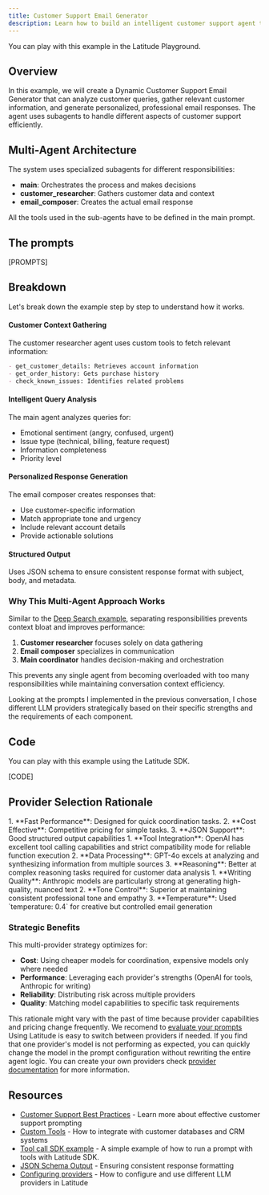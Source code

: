 ```yaml
---
title: Customer Support Email Generator
description: Learn how to build an intelligent customer support agent that generates personalized email responses
---
```


<Card
title="Live example"
href="https://app.latitude.so/share/d/e9b20d49-45af-430f-8f4b-cb5b3d8dfc57"
arrow="true"
cta="Copy to your Latitude">
You can play with this example in the Latitude Playground.
</Card>

## Overview

In this example, we will create a Dynamic Customer Support Email Generator that can analyze customer queries, gather relevant customer information, and generate personalized, professional email responses. The agent uses subagents to handle different aspects of customer support efficiently.

## Multi-Agent Architecture

The system uses specialized subagents for different responsibilities:

- **main**: Orchestrates the process and makes decisions
- **customer_researcher**: Gathers customer data and context
- **email_composer**: Creates the actual email response

<Note>
All the tools used in the sub-agents have to be defined in the main prompt.
</Note>

## The prompts

[PROMPTS]

## Breakdown

Let's break down the example step by step to understand how it works.

#### Customer Context Gathering

The customer researcher agent uses custom tools to fetch relevant information:

```markdown
- get_customer_details: Retrieves account information
- get_order_history: Gets purchase history
- check_known_issues: Identifies related problems
```

#### Intelligent Query Analysis

The main agent analyzes queries for:

- Emotional sentiment (angry, confused, urgent)
- Issue type (technical, billing, feature request)
- Information completeness
- Priority level

#### Personalized Response Generation

The email composer creates responses that:

- Use customer-specific information
- Match appropriate tone and urgency
- Include relevant account details
- Provide actionable solutions

#### Structured Output

Uses JSON schema to ensure consistent response format with subject, body, and metadata.

### Why This Multi-Agent Approach Works

Similar to the [Deep Search example](/examples/cases/deep-search), separating responsibilities prevents context bloat and improves performance:

1. **Customer researcher** focuses solely on data gathering
2. **Email composer** specializes in communication
3. **Main coordinator** handles decision-making and orchestration

This prevents any single agent from becoming overloaded with too many responsibilities while maintaining conversation context efficiency.

Looking at the prompts I implemented in the previous conversation, I chose different LLM providers strategically based on their specific strengths and the requirements of each component.

## Code

You can play with this example using the Latitude SDK.

[CODE]

## Provider Selection Rationale

<AccordionGroup>
  <Accordion title="Main coordinator - Google Gemini Flash">
    1. **Fast Performance**: Designed for quick coordination tasks.
    2. **Cost Effective**: Competitive pricing for simple tasks.
    3. **JSON Support**: Good structured output capabilities
  </Accordion>

  <Accordion title="Customer researcher - OpenAI GPT-4.1">
    1. **Tool Integration**: OpenAI has excellent tool calling capabilities and strict compatibility mode for reliable function execution
    2. **Data Processing**: GPT-4o excels at analyzing and synthesizing information from multiple sources
    3. **Reasoning**: Better at complex reasoning tasks required for customer data analysis
  </Accordion>

  <Accordion title="Email composer - Anthropic Claude Sonnet">
    1. **Writing Quality**: Anthropic models are particularly strong at generating high-quality, nuanced text
    2. **Tone Control**: Superior at maintaining consistent professional tone and empathy
    3. **Temperature**: Used `temperature: 0.4` for creative but controlled email generation
  </Accordion>
</AccordionGroup>

### Strategic Benefits

This multi-provider strategy optimizes for:

- **Cost**: Using cheaper models for coordination, expensive models only where needed
- **Performance**: Leveraging each provider's strengths (OpenAI for tools, Anthropic for writing)
- **Reliability**: Distributing risk across multiple providers
- **Quality**: Matching model capabilities to specific task requirements

<Warning>This rationale might vary with the past of time because provider capabilities and pricing change frequently. We recomend to [evaluate your prompts](/guides/evaluations/overview)</Warning>
<Info>
Using Latitude is easy to switch between providers if needed. If you find that one provider's model is not performing as expected, you can quickly change the model in the prompt configuration without rewriting the entire agent logic. You can create your own providers check [provider documentation](/guides/getting-started/providers) for more information.
</Info>

## Resources

- [Customer Support Best Practices](/guides/prompt-manager/prompt-best-practices) - Learn more about effective customer support prompting
- [Custom Tools](/guides/prompt-manager/tools) - How to integrate with customer databases and CRM systems
- [Tool call SDK example](/examples/sdk/run-prompt-with-tools) - A simple example of how to run a prompt with tools with Latitude SDK.
- [JSON Schema Output](/guides/prompt-manager/json-output) - Ensuring consistent response formatting
- [Configuring providers](/guides/getting-started/providers) - How to configure and use different LLM providers in Latitude
